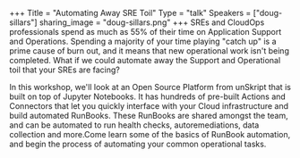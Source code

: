 +++
Title = "Automating Away SRE Toil"
Type = "talk"
Speakers = ["doug-sillars"]
sharing_image = "doug-sillars.png"
+++
SREs and CloudOps professionals spend as much as 55% of their time on Application Support and Operations.  Spending a majority of your time playing "catch up" is a prime cause of burn out, and it means that new operational work isn't being completed.  What if we could automate away the Support and Operational toil that your SREs are facing?

In this workshop, we'll look at an Open Source Platform from unSkript that is built on top of Jupyter Notebooks.  It has hundreds of pre-built Actions and Connectors that let you quickly interface with your Cloud infrastructure and build automated RunBooks.  These RunBooks are shared amongst the team, and can be automated to run health checks, autoremediations, data collection and more.Come learn some of the basics of RunBook automation, and begin the process of automating your common operational tasks.
